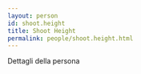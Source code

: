 ```yaml
---
layout: person
id: shoot.height
title: Shoot Height
permalink: people/shoot.height.html
---
```


Dettagli della persona